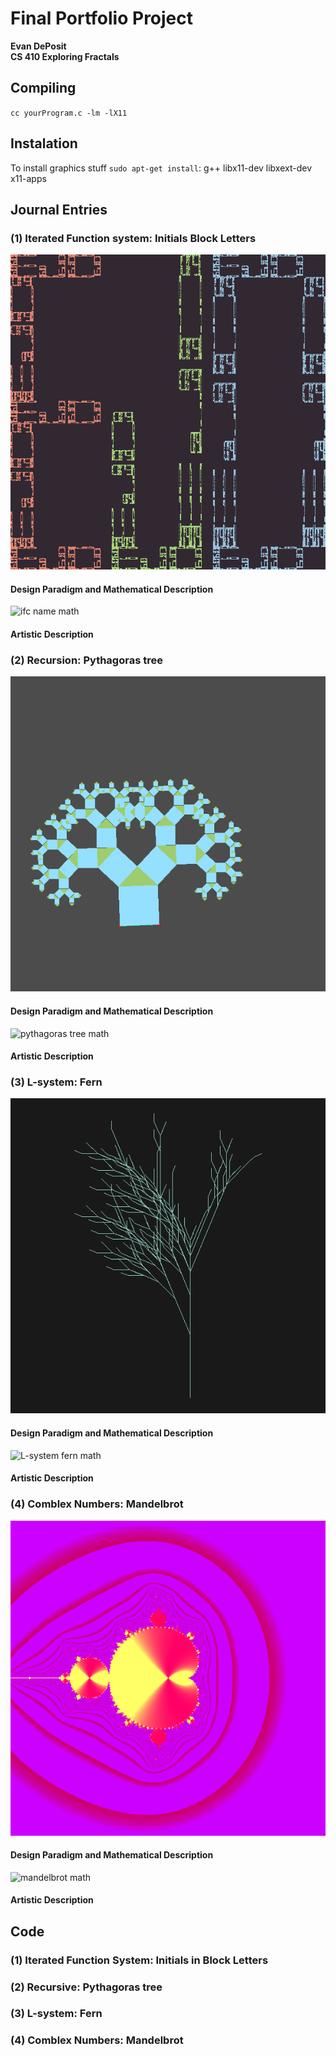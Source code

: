 # Final Portfolio Project
**Evan DePosit**  
**CS 410 Exploring Fractals**  

## Compiling

`cc yourProgram.c -lm -lX11`  

## Instalation

To install graphics stuff `sudo apt-get install`:
 g++
 libx11-dev
 libxext-dev
 x11-apps

## Journal Entries

### (1) Iterated Function system: Initials Block Letters

![pythagoras tree img](./img/ifc_name.bmp)

#### Design Paradigm and Mathematical Description

![ifc name math](./img/ifc_name_math.png)

#### Artistic Description

### (2) Recursion: Pythagoras tree

![pythagoras tree img](./img/pythagorasTree.bmp)

#### Design Paradigm and Mathematical Description

![pythagoras tree math](./img/pythagorasTree_math.png)

#### Artistic Description

### (3) L-system: Fern

![L-system fern img](./img/L-system_fern.bmp)

#### Design Paradigm and Mathematical Description

![L-system fern math](./img/L-system_fern_math.png)

#### Artistic Description

### (4) Comblex Numbers: Mandelbrot

![mandelbrot img](./img/tiedyeMandelbrot.bmp)

#### Design Paradigm and Mathematical Description

![mandelbrot math](./img/mandelbrot_math.png)

#### Artistic Description

## Code 

### (1) Iterated Function System: Initials in Block Letters

### (2) Recursive: Pythagoras tree

### (3) L-system: Fern

### (4) Comblex Numbers: Mandelbrot
